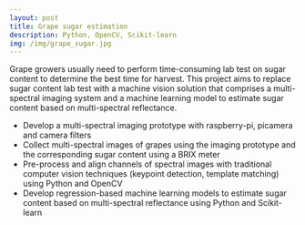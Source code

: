 ```yaml
---
layout: post
title: Grape sugar estimation
description: Python, OpenCV, Scikit-learn
img: /img/grape_sugar.jpg
---
```


Grape growers usually need to perform time-consuming lab test on sugar content to determine the best time for harvest. This project aims to replace sugar content lab test with a machine vision solution that comprises a multi-spectral imaging system and a machine learning model to estimate sugar content based on multi-spectral reflectance.
- Develop a multi-spectral imaging prototype with raspberry-pi, picamera and camera filters
- Collect multi-spectral images of grapes using the imaging prototype and the corresponding sugar content using a BRIX meter
- Pre-process and align channels of spectral images with traditional computer vision techniques (keypoint detection, template matching) using Python and OpenCV
- Develop regression-based machine learning models to estimate sugar content based on multi-spectral reflectance using Python and Scikit-learn

<div class="img_row">
	<img class="col one" src="{{ site.baseurl }}/img/grape_sugar.jpg" alt="" title="Multi-spectral imaging"/>
	<img class="col one" src="{{ site.baseurl }}/img/grape_regression.jpg" alt="" title="Sugar regression model"/>
</div>